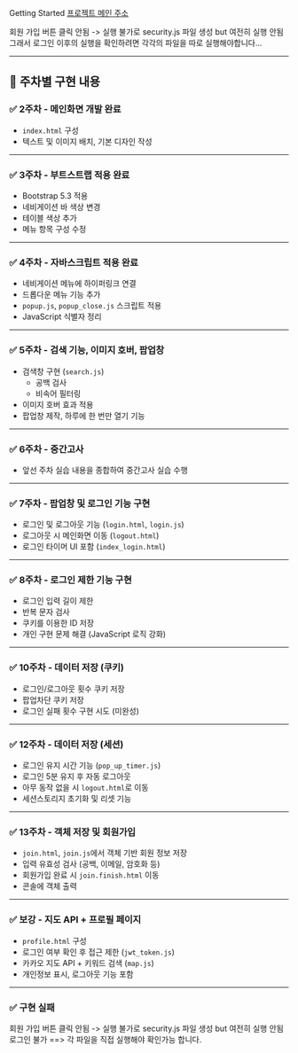Getting Started
[프로젝트 메인 주소](https://2lluri.github.io/WEB_MAIN_20240972/)

회원 가입 버튼 클릭 안됨 -> 실행 불가로 security.js 파일 생성 but 여전히 실행 안됨
그래서 로그인 이후의 실행을 확인하려면 각각의 파일을 따로 실행해야합니다...

---

## 📅 주차별 구현 내용

### ✅ 2주차 - 메인화면 개발 완료
- `index.html` 구성
- 텍스트 및 이미지 배치, 기본 디자인 작성

---

### ✅ 3주차 - 부트스트랩 적용 완료
- Bootstrap 5.3 적용
- 네비게이션 바 색상 변경
- 테이블 색상 추가
- 메뉴 항목 구성 수정

---

### ✅ 4주차 - 자바스크립트 적용 완료
- 네비게이션 메뉴에 하이퍼링크 연결
- 드롭다운 메뉴 기능 추가
- `popup.js`, `popup_close.js` 스크립트 적용
- JavaScript 식별자 정리

---

### ✅ 5주차 - 검색 기능, 이미지 호버, 팝업창
- 검색창 구현 (`search.js`)
  - 공백 검사
  - 비속어 필터링
- 이미지 호버 효과 적용
- 팝업창 제작, 하루에 한 번만 열기 기능

---

### ✅ 6주차 - 중간고사
- 앞선 주차 실습 내용을 종합하여 중간고사 실습 수행

---

### ✅ 7주차 - 팝업창 및 로그인 기능 구현
- 로그인 및 로그아웃 기능 (`login.html`, `login.js`)
- 로그아웃 시 메인화면 이동 (`logout.html`)
- 로그인 타이머 UI 포함 (`index_login.html`)

---

### ✅ 8주차 - 로그인 제한 기능 구현
- 로그인 입력 길이 제한
- 반복 문자 검사
- 쿠키를 이용한 ID 저장
- 개인 구현 문제 해결 (JavaScript 로직 강화)

---

### ✅ 10주차 - 데이터 저장 (쿠키)
- 로그인/로그아웃 횟수 쿠키 저장
- 팝업차단 쿠키 저장
- 로그인 실패 횟수 구현 시도 (미완성)

---

### ✅ 12주차 - 데이터 저장 (세션)
- 로그인 유지 시간 기능 (`pop_up_timer.js`)
- 로그인 5분 유지 후 자동 로그아웃
- 아무 동작 없을 시 `logout.html`로 이동
- 세션스토리지 초기화 및 리셋 기능

---

### ✅ 13주차 - 객체 저장 및 회원가입
- `join.html`, `join.js`에서 객체 기반 회원 정보 저장
- 입력 유효성 검사 (공백, 이메일, 암호화 등)
- 회원가입 완료 시 `join.finish.html` 이동
- 콘솔에 객체 출력

---

### ✅ 보강 - 지도 API + 프로필 페이지
- `profile.html` 구성
- 로그인 여부 확인 후 접근 제한 (`jwt_token.js`)
- 카카오 지도 API + 키워드 검색 (`map.js`)
- 개인정보 표시, 로그아웃 기능 포함

---

### ✅ 구현 실패
회원 가입 버튼 클릭 안됨 -> 실행 불가로 security.js 파일 생성 but 여전히 실행 안됨
로그인 불가 ==> 각 파일을 직접 실행해야 확인가능 합니다.
